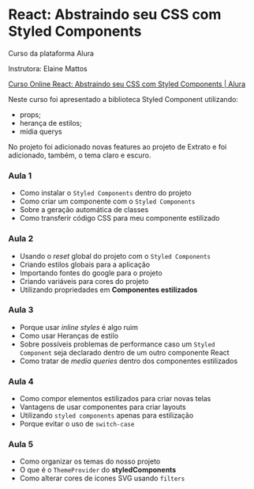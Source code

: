 # React: Abstraindo seu CSS com Styled Components

Curso da plataforma Alura

Instrutora: Elaine Mattos

[Curso Online React: Abstraindo seu CSS com Styled Components | Alura](https://cursos.alura.com.br/course/react-styled-components)

Neste curso foi apresentado a biblioteca Styled Component utilizando:

- props;
- herança de estilos;
- mídia querys

No projeto foi adicionado novas features ao projeto de Extrato e foi adicionado, também, o tema claro e escuro.


### Aula 1

- Como instalar o `Styled Components` dentro do projeto
- Como criar um componente com o `Styled Components`
- Sobre a geração automática de classes
- Como transferir código CSS para meu componente estilizado
### Aula 2

- Usando o *reset* global do projeto com o `Styled Components`
- Criando estilos globais para a aplicação
- Importando fontes do google para o projeto
- Criando variáveis para cores do projeto
- Utilizando propriedades em **Componentes estilizados**
### Aula 3

- Porque usar *inline styles* é algo ruim
- Como usar Heranças de estilo
- Sobre possíveis problemas de performance caso um `Styled Component` seja declarado dentro de um outro componente React
- Como tratar de *media queries* dentro dos componentes estilizados
### Aula 4

- Como compor elementos estilizados para criar novas telas
- Vantagens de usar componentes para criar layouts
- Utilizando `styled components` apenas para estilização
- Porque evitar o uso de `switch-case`
### Aula 5

- Como organizar os temas do nosso projeto
- O que é o `ThemeProvider` do **styledComponents**
- Como alterar cores de icones SVG usando `filters`

